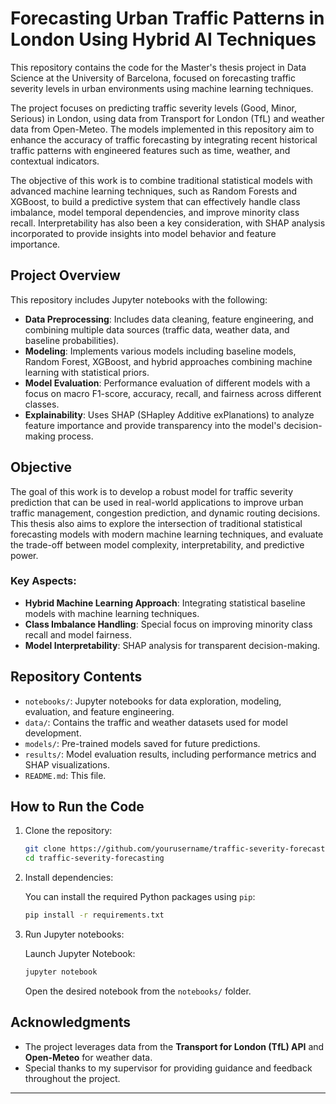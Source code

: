 # Forecasting Urban Traffic Patterns in London Using Hybrid AI Techniques

This repository contains the code for the Master's thesis project in Data Science at the University of Barcelona, focused on forecasting traffic severity levels in urban environments using machine learning techniques.

The project focuses on predicting traffic severity levels (Good, Minor, Serious) in London, using data from Transport for London (TfL) and weather data from Open-Meteo. The models implemented in this repository aim to enhance the accuracy of traffic forecasting by integrating recent historical traffic patterns with engineered features such as time, weather, and contextual indicators.

The objective of this work is to combine traditional statistical models with advanced machine learning techniques, such as Random Forests and XGBoost, to build a predictive system that can effectively handle class imbalance, model temporal dependencies, and improve minority class recall. Interpretability has also been a key consideration, with SHAP analysis incorporated to provide insights into model behavior and feature importance.

## Project Overview

This repository includes Jupyter notebooks with the following:

- **Data Preprocessing**: Includes data cleaning, feature engineering, and combining multiple data sources (traffic data, weather data, and baseline probabilities).
- **Modeling**: Implements various models including baseline models, Random Forest, XGBoost, and hybrid approaches combining machine learning with statistical priors.
- **Model Evaluation**: Performance evaluation of different models with a focus on macro F1-score, accuracy, recall, and fairness across different classes.
- **Explainability**: Uses SHAP (SHapley Additive exPlanations) to analyze feature importance and provide transparency into the model's decision-making process.

## Objective

The goal of this work is to develop a robust model for traffic severity prediction that can be used in real-world applications to improve urban traffic management, congestion prediction, and dynamic routing decisions. This thesis also aims to explore the intersection of traditional statistical forecasting models with modern machine learning techniques, and evaluate the trade-off between model complexity, interpretability, and predictive power.

### Key Aspects:

- **Hybrid Machine Learning Approach**: Integrating statistical baseline models with machine learning techniques.
- **Class Imbalance Handling**: Special focus on improving minority class recall and model fairness.
- **Model Interpretability**: SHAP analysis for transparent decision-making.

## Repository Contents

- `notebooks/`: Jupyter notebooks for data exploration, modeling, evaluation, and feature engineering.
- `data/`: Contains the traffic and weather datasets used for model development.
- `models/`: Pre-trained models saved for future predictions.
- `results/`: Model evaluation results, including performance metrics and SHAP visualizations.
- `README.md`: This file.

## How to Run the Code

1. Clone the repository:

    ```bash
    git clone https://github.com/yourusername/traffic-severity-forecasting.git
    cd traffic-severity-forecasting
    ```

2. Install dependencies:

    You can install the required Python packages using `pip`:

    ```bash
    pip install -r requirements.txt
    ```

3. Run Jupyter notebooks:

    Launch Jupyter Notebook:

    ```bash
    jupyter notebook
    ```

    Open the desired notebook from the `notebooks/` folder.


## Acknowledgments

- The project leverages data from the **Transport for London (TfL) API** and **Open-Meteo** for weather data.
- Special thanks to my supervisor for providing guidance and feedback throughout the project.

---